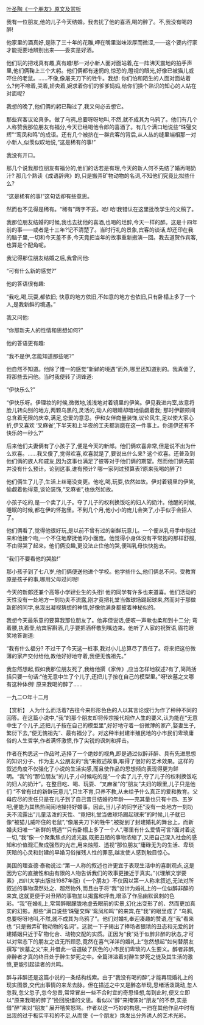 [叶圣陶《一个朋友》原文及赏析](https://www.vrrw.net/wx/15070.html)

我有一位朋友,他的儿子今天结婚。我去扰了他的喜酒,喝的醉了。不,我没有喝的醉!

他家里的酒真好,是陈了三十年的花雕,呷在嘴里滋味浓厚而微涩,——这个要内行家才能扼要地辨别出来——委实是好酒。

他们玩的把戏真有趣,真有趣!那一对小新人面对面站着,在一阵沸天震地的拍手声里,他们俩鞠上三个大躬。他们俩都有迷惘的,惊恐的,瞪视的眼光,好像已被猫儿威吓住的老鼠。……不像,像屠夫刀下的牲牛。我想: 你们怕和陌生的人面对面站着么?何不啼着,哭着,娇央着,婉求着你们的爹爹妈妈,给你们换个熟识的知心的人站在对面呢?

我想的晚了,他们俩的躬已鞠过了,我又何必去想它。

那些宾客议论真多。做了乌鸦,总要呀呀地叫,不然,就不成其为乌鸦了。他们有几个人称赞我那位朋友有福分,今天已经喝他令郎的喜酒了。有几个满口地说些“珠璧交辉”“鸾凤和鸣”的成语。还有几个被挤在一群宾客的背后,从人丛的缝里端相那一对小新人,似羡似叹地说,“这是稀有的事!”

我没有开口。

那几个说我那位朋友有福分的,他们的话若是有理,今天的新人何不先结了婚再喝奶汁? 那几个熟读《成语辞典》的,只是搬弄矿物动物的名词,不知他们究竟比拟些什么?

“这是稀有的事!”这句话却有些意思。

然而也不见得是稀有。“稀有”两字不妥。哈! 哈!我错认在这里批改学生的文稿了。

我那位朋友结婚的时候,我也去扰他的喜酒,也喝的烂醉,今天一样的醉。这是十四年前的事——或者是十三年?记不清楚了。当时行礼的景象,宾客的谈话,却还印在我的脑子里,一切和今天差不多,今天竟把当年的故事重新搬演一回。我去道贺作宾客,也算是个配角呢。

我记得那位朋友结婚之后,我曾问他:

“可有什么新的感觉?”

他的答语很有趣:

“我吃,喝,玩耍,都依旧; 快意的地方依旧,不如意的地方也依旧,只有卧榻上多了一个人,是我新鲜的境遇。”

我又问他:

“你那新夫人的性情和思想如何?”

他的答语更有趣:

“我不是伊,怎能知道那些呢?”

他自然不知道。他除了惟一的感觉“新鲜的境遇”而外,哪里还知道别的。我真傻了,将那些去问他。当时我便转了词锋道:

“伊快乐么?”

“伊快乐呀。伊理妆的时候,微微地,浅浅地对着镜里的伊笑。伊见我进内室,故意将脸儿转向别的地方,两颗乌黑的,灵活的,动人的眼睛却暗地偷觑着我; 那时伊颧颊间总含着无限的庆幸,满足,恋爱的意思。伊和女伴商量装饰,议论风生,足以使大家心折,伊又喜欢 ‘叉麻雀’,下半天和上半夜的工夫都消磨在这一件事上。你道伊还有不快乐的一秒么?”

后来他们夫妻俩有了小孩子了,便是今天的新郎。他们俩欢喜非常,但是说不出为什么欢喜。……我又傻了,觉得欢喜,欢喜就是了,要说出什么来? 这个欢喜。还普及到他们俩的族人和戚友,因为这事也满足了彼等对于他们俩的期望。然而他们俩先前并没有什么预计。论到这事,谁有预计? 哪一家列过预算表?原来我喝的醉了!

他们俩生了儿子,生活上丝毫没变更。他吃,喝,玩耍,依然如故。伊对着镜里的伊笑,偷觑着他得意,谈论装饰,“叉麻雀”,也依然如故。

小孩子吃的,是一个卖了儿子。夺了儿子的权利换饭吃的妇人的奶汁。他醒的时候,睡眠的时候,都在伊的怀抱里。不到几个月,他小小的庞儿会笑了,小手似乎会招人了。

他们俩看了,觉得他很好玩,是以前不曾有过的新鲜玩意儿。一个便从乳母手中抱过来和他接个吻,一个不住地摩抚他的小面庞。他觉得小身体没有平常抱的那样舒服,不由得哭了起来。他们俩没趣,更没法止住他的哭,便叫乳母快快抱去。

“我们不要看他的哭脸!”

那小孩子到了七八岁,他们俩便送他进个学校。他学些什么,他们俩总不问。受教育原是孩子的事,哪用父母过问呢!

今天的新郎还兼个高等小学肄业生的头衔! 他的同学有许多也来道喜。他们活动的天性没有一处地方一刻功夫不流露,刚才竟把礼堂当做球场踢起球来,然而对于那做新郎的同学,总现出凝视猜想的神情,好像他满身都披着神秘似的。

我想今天最乐意的要算我那位朋友了。他非但说话,便咳一声嗽也柔和到十二分; 弯着腰,执着壶,给宾客斟酒,几乎要把酒杯敬到嘴边来。他听了人家的祝贺语,眉花眼笑地答谢道:

“我有什么福分? 不过干了今天这一桩事,我对小儿总算尽了责任了。将来把这份微薄的家产交付给他,教他好好地守着,我便无愧祖先。”

我忽然想起,假如我那位朋友死了,我给他撰《家传》,应当怎样地叙述?有了,简简括括只要一句话:“他无意中生了个儿子,还把儿子按在自己的模型里。”呀!谀墓之文哪有这种体例! 原来我喝的醉了……

一九二○年十二月



【赏析】 人为什么而活着?古往今来形形色色的人以其言论或行为作了种种不同的回答。在这篇小说中,“我”的那个朋友却将传宗接代视作人生的要义,认为能在“无意中生了个儿子,还把儿子按在自己的模型里”,好好地守着一份微薄的家产,娶妻生子,繁衍下去,“便无愧祖先”、最有福分了。对这种半封建半殖民地的小市民们卑琐庸俗的人生哲学,作者满怀激愤,作了尖锐的讽刺和抨击。

作者在构思这一作品时,选择了一个绝妙的视角,即是通过似醉非醉、具有先进思想的知识分子、作为主人公朋友的“我”来叙述故事,取得了很好的艺术效果。这样的叙述角度不仅强化了小说的生活实感,而且使作品的思想倾向表现得更为鲜明。“我”的“那位朋友”的儿子,小时候吃的是“一个卖了儿子,夺了儿子的权利换饭吃的妇人的奶汁”。在整日吃、喝、玩耍、“叉麻雀”的“朋友”夫妇的眼里,儿子只是他们 “不曾有过的新鲜玩意儿”,只生不育,只养不教,从未给予什么真正的爱和教育。父母应尽的责任只是在儿子到了自己昔日结婚的年龄——充其量也只有十四、五岁吧,便能为其热热闹闹地操持好婚事。因此,当儿子的同学还“没有一处地方一刻功夫不流露出”儿童活泼的天性、“竟把礼堂当做球场踢起球来”的时候,儿子就已像“被猫儿威吓住的老鼠”,“像屠夫刀下的牲牛”,被捉到了封建婚礼的舞台上。而新婚夫妇唯一“新鲜的境遇”“只有卧榻上多了一个人”,哪里有什么爱情可言?面对着这一切,“我”像一个聚集焦点的滤光器,既把丑陋的事物浓缩了,又把自己深入社会的感知和价值观汇聚成强烈的光芒,用来烛照、透视“那位朋友”庸碌无为的生活、卑琐灰暗的心灵和封建的早婚习俗摧残人性的罪恶,越发使人感到触目惊心。

美国的理查德·泰勒说过:“第一人称的叙述也许更宜于表现生活中的喜剧观点,这是因为它的直接性和由有限的人物告诉我们的故事更接近于真实。”(《理解文学要素》,四川大学出版社1987年版)《一个朋友》不仅因以第一人称来叙述,无法对所叙述的事物漠然处之、超然物外,而且由于将“我”设计为婚礼上的一位似醉非醉的来宾,这就更便于对丑陋的事物加以揭露和抨击,增添了作品幽默讽刺的色彩。“我”在婚礼上,常常醉眼朦胧地虚去眼前的实景,幻化出变形了的、然而更加真实的幻影。那些“满口说些‘珠璧交辉’‘鸾凤和鸣’”的来宾,在“我”的眼里成了 “乌鸦,总要呀呀地叫,不然,就不成其为乌鸦了”。他们对婚礼奉迎凑趣的赞语,在“我”看来也 “只是搬弄矿物动物的名词”。这就一下子揭出了捧场者猥琐的丑态和无爱的封建婚姻只近于矿物化合、动物交配的实质。正因为“我”处于似醉非醉的状态,才可以对常态下的朋友之谊无所顾忌,竟然在喜气洋洋的婚礼上“忽然想起”如何替朋友撰写“谀墓之文”来,并借此一语道破了灰色的小市民们卑琐的人生要义。醉者非醉,非醉者才真的终日处于醉生梦死之中。全篇洋溢着对醉生梦死之徒及其生活的激愤,更能引起读者的共鸣。

醉与非醉还是这篇小说的一条结构线索。由于“我没有喝的醉”,才能再现婚礼上的现实图景,交代出事情的来龙去脉。但在描述之中又是醉态毕现,思绪活泼跳动,忽人忽我,忽父忽子,忽今忽昔,常常冒出一些不合时宜的奇思怪想,每到此时,便又立即以“原来我喝的醉了”挽回脱缰的文思。看似以“醉”来掩饰对“朋友”的不恭,实是借“醉”来对“朋友” 展开嘻笑怒骂。作者以这一巧妙的构思,一扫在其他作品中时有出现的过于板实平和的不足,从而使《一个朋友》焕发出分外诱人的艺术光彩。

